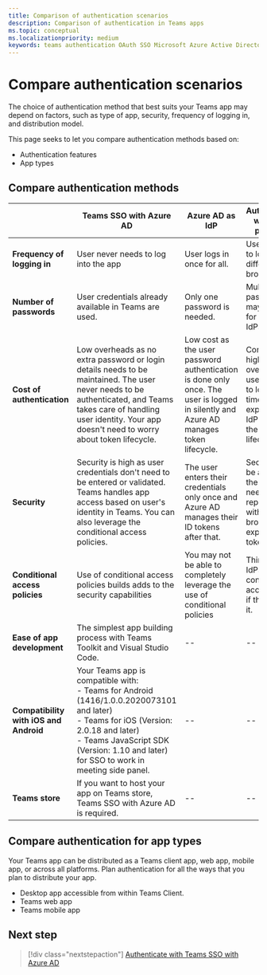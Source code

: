 ```yaml
---
title: Comparison of authentication scenarios
description: Comparison of authentication in Teams apps
ms.topic: conceptual
ms.localizationpriority: medium
keywords: teams authentication OAuth SSO Microsoft Azure Active Directory (Azure AD) app scenarios
---
```


# Compare authentication scenarios

The choice of authentication method that best suits your Teams app may depend on factors, such as type of app, security, frequency of logging in, and distribution model.

This page seeks to let you compare authentication methods based on:

- Authentication features
- App types

## Compare authentication methods
 
| &nbsp; | Teams SSO with Azure AD | Azure AD as IdP | Authentication with third-party IdPs |
| --- | --- | --- | --- |
| **Frequency of logging in** | User never needs to log into the app | User logs in once for all. | User may need to log in on a different browser. |
| **Number of passwords** | User credentials already available in Teams are used. | Only one password is needed. | Multiple passwords may be used for different IdPs. |
| **Cost of authentication** | Low overheads as no extra password or login details needs to be maintained. The user never needs to be authenticated, and Teams takes care of handling user identity. Your app doesn't need to worry about token lifecycle. | Low cost as the user password authentication is done only once. The user is logged in silently and Azure AD manages token lifecycle. | Comparatively higher overheads as user may need to log in every time the token expires. The IdP manages the token lifecycle. |
| **Security** | Security is high as user credentials don't need to be entered or validated. Teams handles app access based on user's identity in Teams. You can also leverage the conditional access policies.  | The user enters their credentials only once and Azure AD manages their ID tokens after that. | Security may be at risk as the user may need to log in repeatedly with change in browser or expiry of tokens. |
| **Conditional access policies** | Use of conditional access policies builds adds to the security capabilities  | You may not be able to completely leverage the use of conditional policies | Third-party IdPs may use conditional access policies if they support it. |
| **Ease of app development** | The simplest app building process with Teams Toolkit and Visual Studio Code. | -- | -- |
| **Compatibility with iOS and Android** | Your Teams app is compatible with: <br> - Teams for Android (1416/1.0.0.2020073101 and later) <br> - Teams for iOS (Version: 2.0.18 and later) <br> - Teams JavaScript SDK (Version: 1.10 and later) for SSO to work in meeting side panel. | -- | -- |
| **Teams store** | If you want to host your app on Teams store, Teams SSO with Azure AD is required. | -- | -- | 

## Compare authentication for app types

Your Teams app can be distributed as a Teams client app, web app, mobile app, or across all platforms. Plan authentication for all the ways that you plan to distribute your app.

- Desktop app accessible from within Teams Client.
- Teams web app
- Teams mobile app

<!-- Compare authentication for app capabilities
In Teams, your app can have capabilities, such as a tab or bot, or messaging extension. Your app can a single- or multi-capability app.

This section explores the authentication required for different app capability in Teams for single- and multi-capability apps.

 	Teams SSO with Azure AD	Azure AD as IdP	Authentication with third-party IdPs
Tabs	You can build your applications with almost seamless authentication. The user only needs to consent the usage of their Teams app once.	The user needs to enter their user credentials once for using your app.	The user may need to sign-in multiple times, and your app needs to handle ID and access tokens.
Bots	The user is redirected to provide consent only once.	--	--
Messaging extensions	--	--	--
Link unfurling	--	--	--
Task modules	--	--	--
Apps for Teams meetings	--	--	--
Multi-capability app	--	--	-->

## Next step

> [!div class="nextstepaction"]
> [Authenticate with Teams SSO with Azure AD](plan-sso-teams.md)
